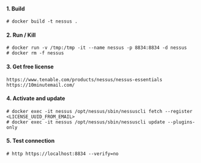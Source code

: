 #### 1. Build
```
# docker build -t nessus .
```

#### 2. Run / Kill
```
# docker run -v /tmp:/tmp -it --name nessus -p 8834:8834 -d nessus
# docker rm -f nessus
```

#### 3. Get free license
```
https://www.tenable.com/products/nessus/nessus-essentials
https://10minutemail.com/
```

#### 4. Activate and update
```
# docker exec -it nessus /opt/nessus/sbin/nessuscli fetch --register <LICENSE_UUID_FROM_EMAIL>
# docker exec -it nessus /opt/nessus/sbin/nessuscli update --plugins-only
```

#### 5. Test connection
```
# http https://localhost:8834 --verify=no
```
